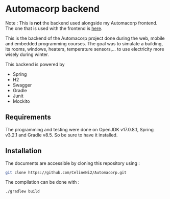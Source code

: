 # Automacorp backend

Note : This is <b>not</b> the backend used alongside my Automacorp frontend. The one that is used with the frontend is [here](http://github.com/erwinmartin06/automacorp).

This is the backend of the Automacorp project done during the web, mobile and embedded programming courses. The goal was to simulate a building, its rooms, windows, heaters, temperature sensors,... to use electricity more wisely during winter.

This backend is powered by
 - Spring
 - H2
 - Swagger
 - Gradle
 - Junit
 - Mockito


## Requirements

The programming and testing were done on OpenJDK v17.0.8.1, Spring v3.2.1 and Gradle v8.5. So be sure to have it installed.


## Installation

The documents are accessible by cloning this repository using :
```sh
git clone https://github.com/CelineNi2/Automacorp.git
```

The compilation can be done with : 
```sh
./gradlew build
```